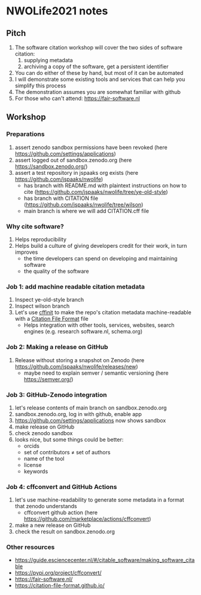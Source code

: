 # NWOLife2021 notes

## Pitch

1. The software citation workshop will cover the two sides of software citation:
    1. supplying metadata
    1. archiving a copy of the software, get a persistent identifier
1. You can do either of these by hand, but most of it can be automated
1. I will demonstrate some existing tools and services that can help you simplify this process
1. The demonstration assumes you are somewhat familiar with github
1. For those who can't attend: https://fair-software.nl

## Workshop

### Preparations

1. assert zenodo sandbox permissions have been revoked (here https://github.com/settings/applications)
1. assert logged out of sandbox.zenodo.org (here https://sandbox.zenodo.org/)
1. assert a test repository in jspaaks org exists (here https://github.com/jspaaks/nwolife)
    - has branch with README.md with plaintext instructions on how to cite (https://github.com/jspaaks/nwolife/tree/ye-old-style)
    - has branch with CITATION file (https://github.com/jspaaks/nwolife/tree/wilson)
    - main branch is where we will add CITATION.cff file

### Why cite software?

1. Helps reproducibility
1. Helps build a culture of giving developers credit for their work, in turn improves 
    - the time developers can spend on developing and maintaining software
    - the quality of the software

### Job 1: add machine readable citation metadata

1. Inspect ye-old-style branch
1. Inspect wilson branch
1. Let's use [cffinit](https://bit.ly/cffinit) to make the repo's citation metadata machine-readable with a [Citation File Format](https://citation-file-format.github.io/) file 
    - Helps integration with other tools, services, websites, search engines (e.g. research software.nl, schema.org)

### Job 2: Making a release on GitHub

1. Release without storing a snapshot on Zenodo (here https://github.com/jspaaks/nwolife/releases/new)
    - maybe need to explain semver / semantic versioning (here https://semver.org/)

### Job 3: GitHub-Zenodo integration

1. let's release contents of main branch on sandbox.zenodo.org
1. sandbox.zenodo.org, log in with github, enable app
1. https://github.com/settings/applications now shows sandbox
1. make release on GitHub
1. check zenodo sandbox
1. looks nice, but some things could be better:
    - orcids
    - set of contributors &ne; set of authors
    - name of the tool
    - license
    - keywords

### Job 4: cffconvert and GitHub Actions

1. let's use machine-readability to generate some metadata in a format that zenodo understands
    - cffconvert github action (here https://github.com/marketplace/actions/cffconvert)
1. make a new release on GitHub
1. check the result on sandbox.zenodo.org

### Other resources

- https://guide.esciencecenter.nl/#/citable_software/making_software_citable
- https://pypi.org/project/cffconvert/
- https://fair-software.nl/
- https://citation-file-format.github.io/


